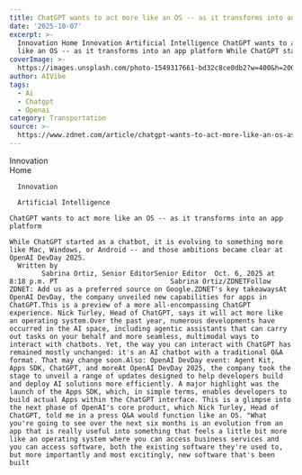 ```yaml
---
title: ChatGPT wants to act more like an OS -- as it transforms into an app platform
date: '2025-10-07'
excerpt: >-
  Innovation Home Innovation Artificial Intelligence ChatGPT wants to act more
  like an OS -- as it transforms into an app platform While ChatGPT started...
coverImage: >-
  https://images.unsplash.com/photo-1549317661-bd32c8ce0db2?w=400&h=200&fit=crop&auto=format
author: AIVibe
tags:
  - Ai
  - Chatgpt
  - Openai
category: Transportation
source: >-
  https://www.zdnet.com/article/chatgpt-wants-to-act-more-like-an-os-as-it-transforms-into-an-app-platform/
---
```

Innovation      
      Home
    
      Innovation
    
      Artificial Intelligence
       
    ChatGPT wants to act more like an OS -- as it transforms into an app platform
     
    While ChatGPT started as a chatbot, it is evolving to something more like Mac, Windows, or Android -- and those ambitions became clear at OpenAI DevDay 2025.
      Written by 
            Sabrina Ortiz, Senior EditorSenior Editor  Oct. 6, 2025 at 8:18 p.m. PT                            Sabrina Ortiz/ZDNETFollow ZDNET: Add us as a preferred source on Google.ZDNET's key takeawaysAt OpenAI DevDay, the company unveiled new capabilities for apps in ChatGPT.This is a preview of a more all-encompassing ChatGPT experience. Nick Turley, Head of ChatGPT, says it will act more like an operating system.Over the past year, numerous developments have occurred in the AI space, including agentic assistants that can carry out tasks on your behalf and more seamless, multimodal ways to interact with chatbots. Yet, the way you can interact with ChatGPT has remained mostly unchanged: it's an AI chatbot with a traditional Q&A format. That may change soon.Also: OpenAI DevDay event: Agent Kit, Apps SDK, ChatGPT, and moreAt OpenAI DevDay 2025, the company took the stage to unveil a range of updates designed to help developers build and deploy AI solutions more efficiently. A major highlight was the launch of the Apps SDK, which, in simple terms, enables developers to build actual Apps within the ChatGPT interface. This is a glimpse into the next phase of OpenAI's core product, which Nick Turley, Head of ChatGPT, told me in a press Q&A would function like an OS. "What you're going to see over the next six months is an evolution from an app that is really useful into something that feels a little bit more like an operating system where you can access business services and you can access software, both the existing software they're used to, but more importantly and most excitingly, new software that's been built
